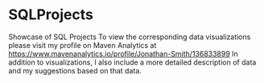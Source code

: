 # SQLProjects
Showcase of SQL Projects
To view the corresponding data visualizations please visit my profile on Maven Analytics at https://www.mavenanalytics.io/profile/Jonathan-Smith/136833899
In addition to visualizations, I also include a more detailed description of data and my suggestions based on that data.
